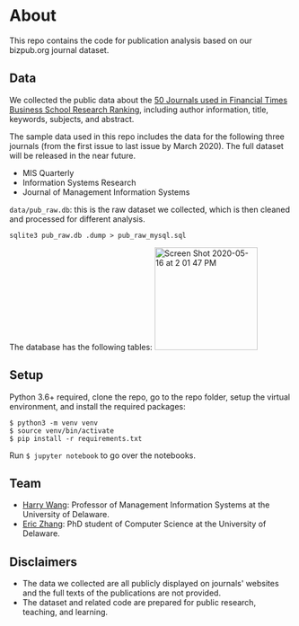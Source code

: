 # About

This repo contains the code for publication analysis based on our bizpub.org journal dataset.

## Data

We collected the public data about the [50 Journals used in Financial Times Business School Research Ranking](https://www.ft.com/content/3405a512-5cbb-11e1-8f1f-00144feabdc0), including author information, title, keywords, subjects, and abstract.

 The sample data used in this repo includes the data for the following three journals (from the first issue to last issue by March 2020). The full dataset will be released in the near future.

- MIS Quarterly
- Information Systems Research
- Journal of Management Information Systems

`data/pub_raw.db`: this is the raw dataset we collected, which is then cleaned and processed for different analysis.

```
sqlite3 pub_raw.db .dump > pub_raw_mysql.sql
```
The database has the following tables:
<img width="183" alt="Screen Shot 2020-05-16 at 2 01 47 PM" src="https://user-images.githubusercontent.com/595772/82126916-dcd6eb00-977d-11ea-96b3-4af551040913.png">

## Setup

Python 3.6+ required, clone the repo, go to the repo folder, setup the virtual environment, and install the required packages:

```shell
$ python3 -m venv venv
$ source venv/bin/activate
$ pip install -r requirements.txt
```

Run `$ jupyter notebook` to go over the notebooks.

## Team

- [Harry Wang](http://harrywang.me/): Professor of Management Information Systems at the University of Delaware.
- [Eric Zhang](https://github.com/mianhu888): PhD student of Computer Science at the University of Delaware.

## Disclaimers

- The data we collected are all publicly displayed on journals' websites and the full texts of the publications are not provided.
- The dataset and related code are prepared for public research, teaching, and learning.
